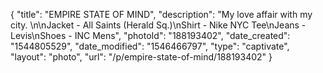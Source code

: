 {
    "title": "EMPIRE STATE OF MIND",
    "description": "My love affair with my city. \n\nJacket - All Saints (Herald Sq.)\nShirt - Nike NYC Tee\nJeans - Levis\nShoes - INC Mens",
    "photoId": "188193402",
    "date_created": "1544805529",
    "date_modified": "1546466797",
    "type": "captivate",
    "layout": "photo",
    "url": "\/p\/empire-state-of-mind\/188193402"
}